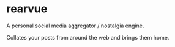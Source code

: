 # rearvue

A personal social media aggregator / nostalgia engine.

Collates your posts from around the web and brings them home.